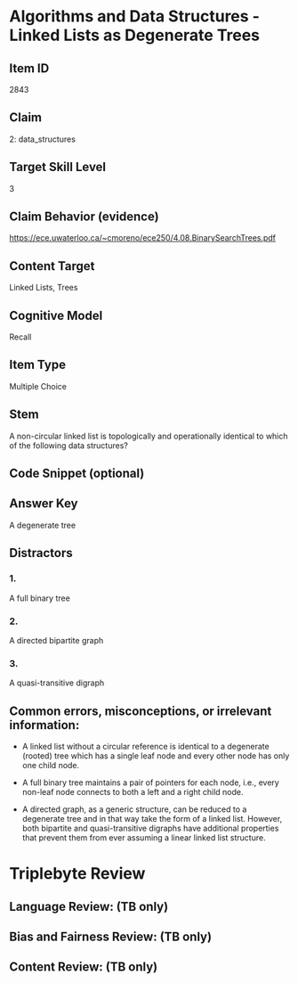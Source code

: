 # Algorithms and Data Structures - Linked Lists as Degenerate Trees

## Item ID
2843

## Claim
2: data_structures

## Target Skill Level
3

## Claim Behavior (evidence)
https://ece.uwaterloo.ca/~cmoreno/ece250/4.08.BinarySearchTrees.pdf

## Content Target
Linked Lists, Trees

## Cognitive Model
Recall

## Item Type
Multiple Choice

## Stem
A non-circular linked list is topologically and operationally identical to which of the following
data structures?

## Code Snippet (optional)

## Answer Key
A degenerate tree

## Distractors
### 1.
A full binary tree

### 2.
A directed bipartite graph

### 3.
A quasi-transitive digraph

## Common errors, misconceptions, or irrelevant information:
- A linked list without a circular reference is identical to a degenerate (rooted) tree which has a 
  single leaf node and every other node has only one child node.
  
- A full binary tree maintains a pair of pointers for each node, i.e., every non-leaf node connects 
  to both a left and a right child node.
  
- A directed graph, as a generic structure, can be reduced to a degenerate tree and in that way take
  the form of a linked list. However, both bipartite and quasi-transitive digraphs have additional 
  properties that prevent them from ever assuming a linear linked list structure.

# Triplebyte Review

## Language Review: (TB only)

## Bias and Fairness Review: (TB only)

## Content Review: (TB only)
